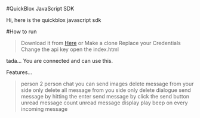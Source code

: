 #QuickBlox JavaScript SDK

Hi, 
here is the quickblox javascript sdk

#How to run
> Download it from <a href="https://github.com/mrkhuram/Quickblox-js-sdk/archive/master.zip"> Here</a>
> or Make a clone
> Replace your Credentials
> Change the api key
> open the index.html 

tada... You are connected and can use this.

Features...

> person 2 person chat
> you can send images
> delete message from your side only
> delete all message from you side only
> delete dialogue
> send message by hitting the enter
> send message by click the send button
> unread message count
> unread message display
> play beep on every incoming message

